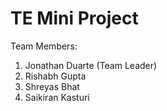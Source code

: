 ﻿# TE Mini Project
Team Members: 
1. Jonathan Duarte (Team Leader)
2. Rishabh Gupta
3. Shreyas Bhat
4. Saikiran Kasturi

